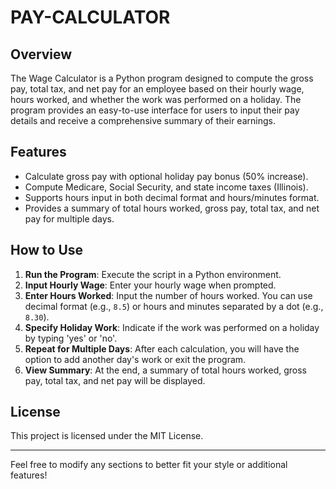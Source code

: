 # PAY-CALCULATOR

## Overview

The Wage Calculator is a Python program designed to compute the gross pay, total tax, and net pay for an employee based on their hourly wage, hours worked, and whether the work was performed on a holiday. The program provides an easy-to-use interface for users to input their pay details and receive a comprehensive summary of their earnings.

## Features

- Calculate gross pay with optional holiday pay bonus (50% increase).
- Compute Medicare, Social Security, and state income taxes (Illinois).
- Supports hours input in both decimal format and hours/minutes format.
- Provides a summary of total hours worked, gross pay, total tax, and net pay for multiple days.

## How to Use

1. **Run the Program**: Execute the script in a Python environment.
2. **Input Hourly Wage**: Enter your hourly wage when prompted.
3. **Enter Hours Worked**: Input the number of hours worked. You can use decimal format (e.g., `8.5`) or hours and minutes separated by a dot (e.g., `8.30`).
4. **Specify Holiday Work**: Indicate if the work was performed on a holiday by typing 'yes' or 'no'.
5. **Repeat for Multiple Days**: After each calculation, you will have the option to add another day's work or exit the program.
6. **View Summary**: At the end, a summary of total hours worked, gross pay, total tax, and net pay will be displayed.


## License

This project is licensed under the MIT License.

---

Feel free to modify any sections to better fit your style or additional features!
